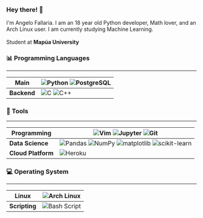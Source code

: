 ### Hey there! 👋
I'm Angelo Fallaria. I am an 18 year old Python developer, Math lover, and an Arch Linux user. I am currently studying Machine Learning.\
\
Student at **Mapúa University**


### 📊 Programming Languages
---

Main | ![Python](https://img.shields.io/badge/python-%233776AB.svg?style=for-the-badge&logo=python&logoColor=white) ![PostgreSQL](https://img.shields.io/badge/PostgreSQL-316192?style=for-the-badge&logo=postgresql&logoColor=white)
--- | ---
| **Backend** | ![C](https://img.shields.io/badge/c-%2300599C.svg?style=for-the-badge&logo=c&logoColor=white) ![C++](https://img.shields.io/badge/C%2B%2B-00599C?style=for-the-badge&logo=c%2B%2B&logoColor=white) |

### 🔧 Tools
---

Programming | ![Vim](https://img.shields.io/badge/Vim-%23019733.svg?style=for-the-badge&logo=vim&logoColor=white) ![Jupyter](https://img.shields.io/badge/-jupyter-%23323330.svg?style=for-the-badge&logo=jupyter&logoColor=%23f37626) ![Git](https://img.shields.io/badge/git-%23F05033.svg?style=for-the-badge&logo=git&logoColor=white)
--- | ---
**Data Science** | ![Pandas](https://img.shields.io/badge/pandas-%23150458.svg?style=for-the-badge&logo=pandas&logoColor=white) ![NumPy](https://img.shields.io/badge/numpy-%23013243.svg?style=for-the-badge&logo=numpy&logoColor=white) ![matplotlib](https://img.shields.io/badge/matplotlib-%23323330.svg?style=for-the-badge&logo=python&logoColor=%23187bb4) ![scikit-learn](https://img.shields.io/badge/scikit--learn-%23e27d08.svg?style=for-the-badge&logo=scikit-learn&logoColor=white)
**Cloud Platform** | ![Heroku](https://img.shields.io/badge/Heroku-430098?style=for-the-badge&logo=heroku&logoColor=white)


### 💻 Operating System
---

Linux | ![Arch Linux](https://img.shields.io/badge/Arch_Linux-1793D1?style=for-the-badge&logo=arch-linux&logoColor=white)
--- | ---
**Scripting** | ![Bash Script](https://img.shields.io/badge/Bash-121011?style=for-the-badge&logo=gnu-bash&logoColor=white)
